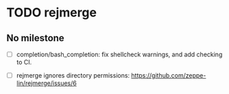 TODO rejmerge
=============


No milestone
------------
  - [ ] completion/bash_completion:
        fix shellcheck warnings, and add checking to CI.

  - [ ] rejmerge ignores directory permissions:
        https://github.com/zeppe-lin/rejmerge/issues/6
